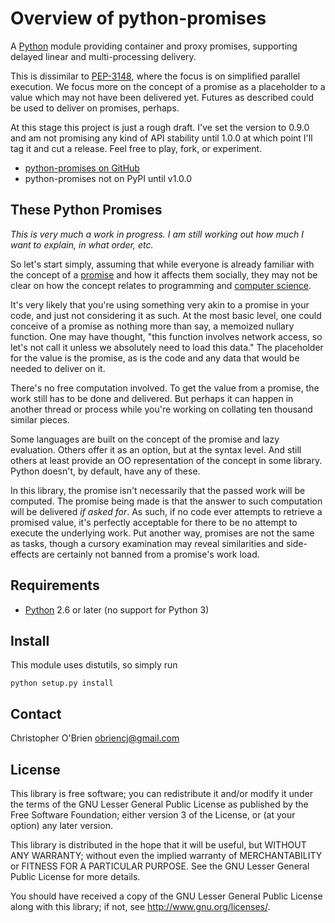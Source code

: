 
# Overview of python-promises

A [Python] module providing container and proxy promises, supporting
delayed linear and multi-processing delivery.

This is dissimilar to [PEP-3148], where the focus is on simplified
parallel execution. We focus more on the concept of a promise as a
placeholder to a value which may not have been delivered yet. Futures
as described could be used to deliver on promises, perhaps.

At this stage this project is just a rough draft. I've set the version
to 0.9.0 and am not promising any kind of API stability until 1.0.0 at
which point I'll tag it and cut a release. Feel free to play, fork, or
experiment.

* [python-promises on GitHub][github]
* python-promises not on PyPI until v1.0.0

[python]: http://python.org "Python"

[pep-3148]: http://www.python.org/dev/peps/pep-3148
"PEP-3148 - futures - execute computations asynchronously"

[github]: https://github.com/obriencj/python-promises/
"python-promises on GitHub"


## These Python Promises

*This is very much a work in progress. I am still working out how much
 I want to explain, in what order, etc.*

So let's start simply, assuming that while everyone is already
familiar with the concept of a [promise][promise-noun] and how it
affects them socially, they may not be clear on how the concept
relates to programming and [computer science][cs-promise].

It's very likely that you're using something very akin to a promise in
your code, and just not considering it as such. At the most basic
level, one could conceive of a promise as nothing more than say, a
memoized nullary function. One may have thought, "this function
involves network access, so let's not call it unless we absolutely
need to load this data." The placeholder for the value is the promise,
as is the code and any data that would be needed to deliver on it.

There's no free computation involved. To get the value from a promise,
the work still has to be done and delivered. But perhaps it can happen
in another thread or process while you're working on collating ten
thousand similar pieces.

Some languages are built on the concept of the promise and lazy
evaluation. Others offer it as an option, but at the syntax level. And
still others at least provide an OO representation of the concept in
some library. Python doesn't, by default, have any of these.

In this library, the promise isn't necessarily that the passed work
will be computed. The promise being made is that the answer to such
computation will be delivered *if asked for*. As such, if no code ever
attempts to retrieve a promised value, it's perfectly acceptable for
there to be no attempt to execute the underlying work. Put another
way, promises are not the same as tasks, though a cursory examination
may reveal similarities and side-effects are certainly not banned from
a promise's work load.

[promise-noun]: http://en.wiktionary.org/wiki/promise#Noun

[cs-promise]: http://en.wikipedia.org/wiki/Futures_and_promises
"Futures and Promises"


## Requirements

* [Python] 2.6 or later (no support for Python 3)


## Install

This module uses distutils, so simply run

```
python setup.py install
```


## Contact

Christopher O'Brien <obriencj@gmail.com>


## License

This library is free software; you can redistribute it and/or modify
it under the terms of the GNU Lesser General Public License as
published by the Free Software Foundation; either version 3 of the
License, or (at your option) any later version.

This library is distributed in the hope that it will be useful, but
WITHOUT ANY WARRANTY; without even the implied warranty of
MERCHANTABILITY or FITNESS FOR A PARTICULAR PURPOSE.  See the GNU
Lesser General Public License for more details.

You should have received a copy of the GNU Lesser General Public
License along with this library; if not, see
<http://www.gnu.org/licenses/>.

